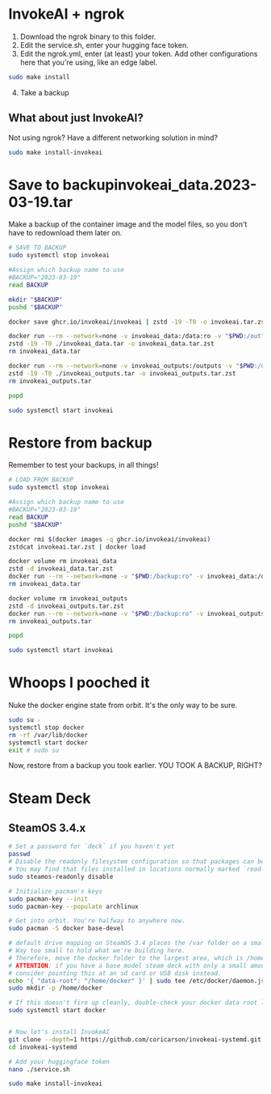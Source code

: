 # InvokeAI + ngrok

1. Download the ngrok binary to this folder.
1. Edit the service.sh, enter your hugging face token.
1. Edit the ngrok.yml, enter (at least) your token. Add other configurations here that you're using, like an edge label.

```bash
sudo make install
```

4. Take a backup

## What about just InvokeAI?
Not using ngrok? Have a different networking solution in mind?

```bash
sudo make install-invokeai
```

# Save to backupinvokeai_data.2023-03-19.tar
Make a backup of the container image and the model files, so you don't have to redownload them later on.

```bash
# SAVE TO BACKUP
sudo systemctl stop invokeai

#Assign which backup name to use
#BACKUP="2023-03-19"
read BACKUP

mkdir "$BACKUP"
pushd "$BACKUP"

docker save ghcr.io/invokeai/invokeai | zstd -19 -T0 -o invokeai.tar.zst

docker run --rm --network=none -v invokeai_data:/data:ro -v "$PWD:/out" busybox:stable tar cv /data -f /out/invokeai_data.tar
zstd -19 -T0 ./invokeai_data.tar -o invokeai_data.tar.zst
rm invokeai_data.tar

docker run --rm --network=none -v invokeai_outputs:/outputs -v "$PWD:/out" busybox:stable tar cv /outputs -f /out/invokeai_outputs.tar
zstd -19 -T0 ./invokeai_outputs.tar -o invokeai_outputs.tar.zst
rm invokeai_outputs.tar

popd

sudo systemctl start invokeai
```

# Restore from backup
Remember to test your backups, in all things!

```bash
# LOAD FROM BACKUP
sudo systemctl stop invokeai

#Assign which backup name to use
#BACKUP="2023-03-19"
read BACKUP
pushd "$BACKUP"

docker rmi $(docker images -q ghcr.io/invokeai/invokeai)
zstdcat invokeai.tar.zst | docker load

docker volume rm invokeai_data
zstd -d invokeai_data.tar.zst
docker run --rm --network=none -v "$PWD:/backup:ro" -v invokeai_data:/data busybox:stable tar xv --strip-components=1 -C /data -f /backup/invokeai_data.tar
rm invokeai_data.tar

docker volume rm invokeai_outputs
zstd -d invokeai_outputs.tar.zst
docker run --rm --network=none -v "$PWD:/backup:ro" -v invokeai_outputs:/outputs busybox:stable tar xv --strip-components=1 -C /outputs -f /backup/invokeai_outputs.tar
rm invokeai_outputs.tar

popd

sudo systemctl start invokeai
```

# Whoops I pooched it
Nuke the docker engine state from orbit. It's the only way to be sure.

```bash
sudo su -
systemctl stop docker
rm -rf /var/lib/docker
systemctl start docker
exit # sudo su
```

Now, restore from a backup you took earlier. 
YOU TOOK A BACKUP, RIGHT?


# Steam Deck
## SteamOS 3.4.x

```bash
# Set a password for `deck` if you haven't yet
passwd
# Disable the readonly filesystem configuration so that packages can be installed.
# You may find that files installed in locations normally marked `read-only` are not guaranteed to persist across SteamOS updates.
sudo steamos-readonly disable

# Initialize pacman's keys
sudo pacman-key --init
sudo pacman-key --populate archlinux

# Get into orbit. You're halfway to anywhere now.
sudo pacman -S docker base-devel

# default drive mapping on SteamOS 3.4 places the /var folder on a small mount.
# Way too small to hold what we're building here.
# Therefore, move the docker folder to the largest area, which is /home.
# ATTENTION: if you have a base model steam deck with only a small amount of eMMC, 
# consider pointing this at an sd card or USB disk instead.
echo '{ "data-root": "/home/docker" }' | sudo tee /etc/docker/daemon.json
sudo mkdir -p /home/docker

# If this doesn't fire up cleanly, double-check your docker data root location
sudo systemctl start docker


# Now let's install InvokeAI
git clone --depth=1 https://github.com/coricarson/invokeai-systemd.git
cd invokeai-systemd

# Add your huggingface token
nano ./service.sh

sudo make install-invokeai
```
